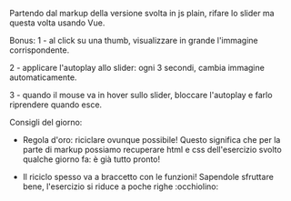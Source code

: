 Partendo dal markup della versione svolta in js plain, rifare lo slider ma questa volta usando Vue.

Bonus:
1 - al click su una thumb, visualizzare in grande l'immagine corrispondente.

2 - applicare l'autoplay allo slider: ogni 3 secondi, cambia immagine automaticamente.

3 - quando il mouse va in hover sullo slider, bloccare l'autoplay e farlo riprendere quando esce.

Consigli del giorno:

- Regola d'oro: riciclare ovunque possibile! Questo significa che per la parte di markup possiamo recuperare html e css dell'esercizio svolto qualche giorno fa: è già tutto pronto!

- Il riciclo spesso va a braccetto con le funzioni! Sapendole sfruttare bene, l'esercizio si riduce a poche righe :occhiolino:
